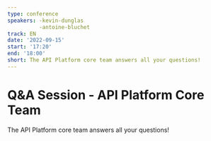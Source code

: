 ```yaml
---
type: conference
speakers: -kevin-dunglas
          -antoine-bluchet
track: EN
date: '2022-09-15'
start: '17:20'
end: '18:00'
short: The API Platform core team answers all your questions!
---
```


# Q&A Session -  API Platform Core Team

The API Platform core team answers all your questions!





